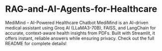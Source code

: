 # RAG-and-AI-Agents-for-Healthcare
MediMind – AI-Powered Healthcare Chatbot MediMind is an AI-driven medical assistant using Groq AI (LLaMA3-70B), FAISS, and LangChain for accurate, context-aware health insights from PDFs. Built with Streamlit, it offers instant, reliable answers while ensuring privacy. Check out the full README for complete details!
